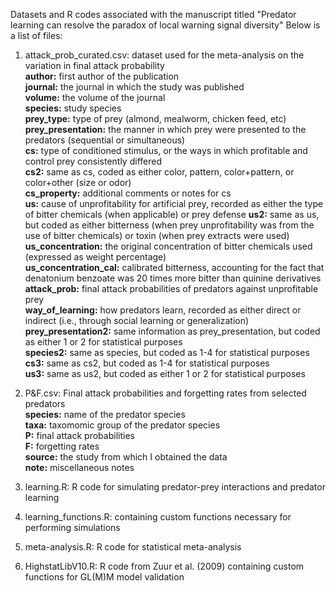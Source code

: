 Datasets and R codes associated with the manuscript titled "Predator learning can resolve the paradox of local warning signal diversity"
Below is a list of files:

1. attack_prob_curated.csv: dataset used for the meta-analysis on the variation in final attack probability  
**author:** first author of the publication  
**journal:** the journal in which the study was published  
**volume:** the volume of the journal  
**species:** study species  
**prey_type:** type of prey (almond, mealworm, chicken feed, etc)    
**prey_presentation:** the manner in which prey were presented to the predators (sequential or simultaneous)  
**cs:** type of conditioned stimulus, or the ways in which profitable and control prey consistently differed  
**cs2:** same as cs, coded as either color, pattern, color+pattern, or color+other (size or odor)  
**cs_property:** additional comments or notes for cs  
**us:** cause of unprofitability for artificial prey, recorded as either the type of bitter chemicals (when applicable) or prey defense
**us2:** same as us, but coded as either bitterness (when prey unprofitability was from the use of bitter chemicals) or toxin (when prey extracts were used)  
**us_concentration:** the original concentration of bitter chemicals used (expressed as weight percentage)  
**us_concentration_cal:** calibrated bitterness, accounting for the fact that denatonium benzoate was 20 times more bitter than quinine derivatives  
**attack_prob:** final attack probabilities of predators against unprofitable prey  
**way_of_learning:** how predators learn, recorded as either direct or indirect (i.e., through social learning or generalization)  
**prey_presentation2:** same information as prey_presentation, but coded as either 1 or 2 for statistical purposes  
**species2:** same as species, but coded as 1-4 for statistical purposes  
**cs3:** same as cs2, but coded as 1-4 for statistical purposes    
**us3:** same as us2, but coded as either 1 or 2 for statistical purposes  
  
2. P&F.csv: Final attack probabilities and forgetting rates from selected predators  
**species:** name of the predator species  
**taxa:** taxomomic group of the predator species  
**P:** final attack probabilities  
**F:** forgetting rates  
**source:** the study from which I obtained the data  
**note:** miscellaneous notes  
  
3. learning.R: R code for simulating predator-prey interactions and predator learning  
  
4. learning_functions.R: containing custom functions necessary for performing simulations  
  
5. meta-analysis.R: R code for statistical meta-analysis  
  
6. HighstatLibV10.R: R code from Zuur et al. (2009) containing custom functions for GL(M)M model validation
